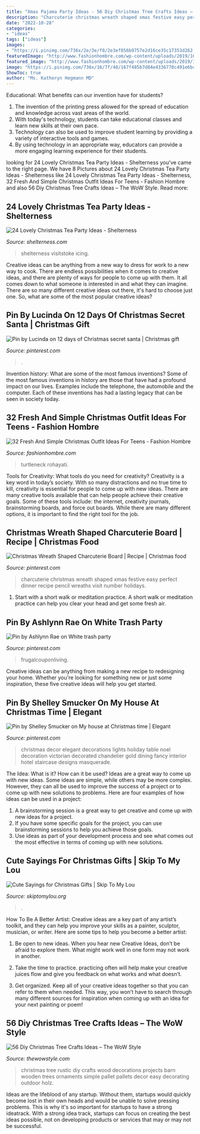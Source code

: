 ```yaml
---
title: "Xmas Pajama Party Ideas - 56 Diy Christmas Tree Crafts Ideas – The Wow Style"
description: "Charcuterie christmas wreath shaped xmas festive easy perfect dinner recipe pencil wreaths visit number holidays"
date: "2022-10-28"
categories:
- "ideas"
tags: ["ideas"]
images:
- "https://i.pinimg.com/736x/2e/3e/f8/2e3ef856b9757e2d16ce35c17353d262.jpg"
featuredImage: "http://www.fashionhombre.com/wp-content/uploads/2019/10/Fresh-And-Simple-Christmas-Outfit-Ideas-For-Teens-8-1.jpg"
featured_image: "http://www.fashionhombre.com/wp-content/uploads/2019/10/Fresh-And-Simple-Christmas-Outfit-Ideas-For-Teens-8-1.jpg"
image: "https://i.pinimg.com/736x/16/7f/48/167f485b7d84e4336770c491e6bcc8e7.jpg"
ShowToc: true
author: "Ms. Katheryn Hegmann MD"
---
```



Educational: What benefits can our invention have for students?
1. The invention of the printing press allowed for the spread of education and knowledge across vast areas of the world.
2. With today's technology, students can take educational classes and learn new skills at their own pace.
3. Technology can also be used to improve student learning by providing a variety of interactive tools and games.
4. By using technology in an appropriate way, educators can provide a more engaging learning experience for their students.

	

		
looking for 24 Lovely Christmas Tea Party Ideas - Shelterness you've came to the right page. We have 8 Pictures about 24 Lovely Christmas Tea Party Ideas - Shelterness like 24 Lovely Christmas Tea Party Ideas - Shelterness, 32 Fresh And Simple Christmas Outfit Ideas For Teens - Fashion Hombre and also 56 Diy Christmas Tree Crafts Ideas – The WoW Style. Read more:
		
    
## 24 Lovely Christmas Tea Party Ideas - Shelterness

<img loading=lazy src="https://i.shelterness.com/2016/10/18-Christmas-sweets-display-for-a-tea-party.jpg" onerror="this.onerror=null;this.src='https://tse1.mm.bing.net/th?id=OIP.ckHAPwyqJdwOCWW0lzqThwHaLH&amp;pid=15.1';" alt="24 Lovely Christmas Tea Party Ideas - Shelterness">

_Source: shelterness.com_

>shelterness visitstoke icing. 

	

Creative ideas can be anything from a new way to dress for work to a new way to cook. There are endless possibilities when it comes to creative ideas, and there are plenty of ways for people to come up with them. It all comes down to what someone is interested in and what they can imagine. There are so many different creative ideas out there, it's hard to choose just one. So, what are some of the most popular creative ideas?

    
## Pin By Lucinda On 12 Days Of Christmas Secret Santa | Christmas Gift

<img loading=lazy src="https://i.pinimg.com/736x/2e/3e/f8/2e3ef856b9757e2d16ce35c17353d262.jpg" onerror="this.onerror=null;this.src='https://tse4.mm.bing.net/th?id=OIP.anEMtg_eac0Cs13JtN31jgHaNK&amp;pid=15.1';" alt="Pin by Lucinda on 12 days of Christmas secret santa | Christmas gift">

_Source: pinterest.com_

>. 

	

Invention history: What are some of the most famous inventions?
Some of the most famous inventions in history are those that have had a profound impact on our lives. Examples include the telephone, the automobile and the computer. Each of these inventions has had a lasting legacy that can be seen in society today.

    
## 32 Fresh And Simple Christmas Outfit Ideas For Teens - Fashion Hombre

<img loading=lazy src="http://www.fashionhombre.com/wp-content/uploads/2019/10/Fresh-And-Simple-Christmas-Outfit-Ideas-For-Teens-8-1.jpg" onerror="this.onerror=null;this.src='https://tse4.mm.bing.net/th?id=OIP.tW48nCD0yl5GPXKSHfKvywHaLG&amp;pid=15.1';" alt="32 Fresh And Simple Christmas Outfit Ideas For Teens - Fashion Hombre">

_Source: fashionhombre.com_

>turtleneck rohayati. 

	

Tools for Creativity: What tools do you need for creativity?
Creativity is a key word in today’s society. With so many distractions and no true time to kill, creativity is essential for people to come up with new ideas. There are many creative tools available that can help people achieve their creative goals. Some of these tools include: the internet, creativity journals, brainstorming boards, and force out boards. While there are many different options, it is important to find the right tool for the job.

    
## Christmas Wreath Shaped Charcuterie Board | Recipe | Christmas Food

<img loading=lazy src="https://i.pinimg.com/736x/10/4a/5e/104a5e1711024bb810c7bb584363e0fd.jpg" onerror="this.onerror=null;this.src='https://tse3.mm.bing.net/th?id=OIP.MaP1-KliaTvYgKfFYC1ErAHaLH&amp;pid=15.1';" alt="Christmas Wreath Shaped Charcuterie Board | Recipe | Christmas food">

_Source: pinterest.com_

>charcuterie christmas wreath shaped xmas festive easy perfect dinner recipe pencil wreaths visit number holidays. 

	

1. Start with a short walk or meditation practice. A short walk or meditation practice can help you clear your head and get some fresh air.

    
## Pin By Ashlynn Rae On White Trash Party

<img loading=lazy src="https://i.pinimg.com/736x/16/7f/48/167f485b7d84e4336770c491e6bcc8e7.jpg" onerror="this.onerror=null;this.src='https://tse4.mm.bing.net/th?id=OIP.lfkTNRebVAg1DMF4Voyi2gHaLH&amp;pid=15.1';" alt="Pin by Ashlynn Rae on White trash party">

_Source: pinterest.com_

>frugalcouponliving. 

	

Creative ideas can be anything from making a new recipe to redesigning your home. Whether you're looking for something new or just some inspiration, these five creative ideas will help you get started.

    
## Pin By Shelley Smucker On My House At Christmas Time | Elegant

<img loading=lazy src="https://i.pinimg.com/736x/cc/ca/0f/ccca0f749dbb71fb5622e5681e40d717--elegant-christmas-decor-white-christmas.jpg" onerror="this.onerror=null;this.src='https://tse1.mm.bing.net/th?id=OIP.9gHAMws_dxpDcor3qriBIQHaJ6&amp;pid=15.1';" alt="Pin by Shelley Smucker on My house at Christmas time | Elegant">

_Source: pinterest.com_

>christmas decor elegant decorations lights holiday table noel decoration victorian decorated chandelier gold dining fancy interior hotel staircase designs masquerade. 

	

The Idea: What is it? How can it be used?
Ideas are a great way to come up with new ideas. Some ideas are simple, while others may be more complex. However, they can all be used to improve the success of a project or to come up with new solutions to problems. Here are four examples of how ideas can be used in a project: 
1. A brainstorming session is a great way to get creative and come up with new ideas for a project.
2. If you have some specific goals for the project, you can use brainstorming sessions to help you achieve those goals.
3. Use ideas as part of your development process and see what comes out the most effective in terms of coming up with new solutions.

    
## Cute Sayings For Christmas Gifts | Skip To My Lou

<img loading=lazy src="https://www.skiptomylou.org/wp-content/uploads/2015/12/Have-a-Christmas-to-flip-over-gift.jpg" onerror="this.onerror=null;this.src='https://tse1.mm.bing.net/th?id=OIP.25mMFyhaXM_bDHmBse5x4gHaLH&amp;pid=15.1';" alt="Cute Sayings for Christmas Gifts | Skip To My Lou">

_Source: skiptomylou.org_

>. 

	

How To Be A Better Artist:
Creative ideas are a key part of any artist’s toolkit, and they can help you improve your skills as a painter, sculptor, musician, or writer. Here are some tips to help you become a better artist:
1. Be open to new ideas. When you hear new Creative Ideas, don’t be afraid to explore them. What might work well in one form may not work in another.

2. Take the time to practice. practicing often will help make your creative juices flow and give you feedback on what works and what doesn’t.

3. Get organized. Keep all of your creative ideas together so that you can refer to them when needed. This way, you won’t have to search through many different sources for inspiration when coming up with an idea for your next painting or poem!

    
## 56 Diy Christmas Tree Crafts Ideas – The WoW Style

<img loading=lazy src="http://thewowstyle.com/wp-content/uploads/2014/11/Rustic-Christmas-Tree.jpg" onerror="this.onerror=null;this.src='https://tse2.mm.bing.net/th?id=OIP.GRFQOIpDyOlOjOqpNDTxyAHaNO&amp;pid=15.1';" alt="56 Diy Christmas Tree Crafts Ideas – The WoW Style">

_Source: thewowstyle.com_

>christmas tree rustic diy crafts wood decorations projects barn wooden trees ornaments simple pallet pallets decor easy decorating outdoor holz. 

	

Ideas are the lifeblood of any startup. Without them, startups would quickly become lost in their own heads and would be unable to solve pressing problems. This is why it's so important for startups to have a strong ideatrack. With a strong idea track, startups can focus on creating the best ideas possible, not on developing products or services that may or may not be successful.

